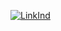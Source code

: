 [![LinkInd](https://img.shields.io/badge/LinkedIn-0077B5?style=for-the-badge&logo=linkedin&logoColor=white)](https://www.linkedin.com/in/thais-menezes-19123023b/)
